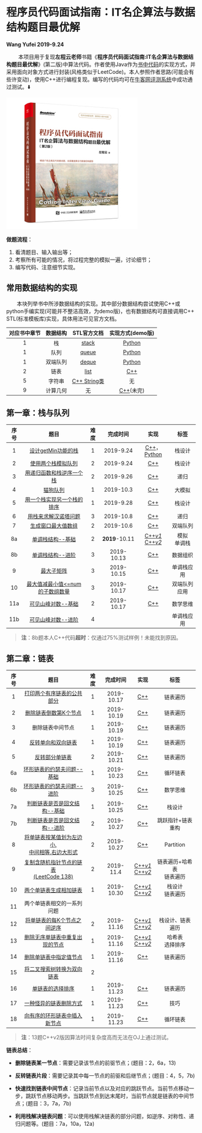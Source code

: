 # 程序员代码面试指南：IT名企算法与数据结构题目最优解

**Wang Yufei 2019-9.24** 

&emsp; &emsp;本项目用于复现**左程云老师**书籍《**程序员代码面试指南:IT名企算法与数据结构题目最优解**》(第二版)中算法代码。作者使用Java作为[书中代码](http://www.broadview.com.cn/book/4889)的实现方式，并采用面向对象方式进行封装(风格类似于LeetCode)。本人参照作者思路(可能会有些许变动)，使用C++进行编程复现。编写的代码均可在[牛客网评测系统](https://www.nowcoder.com/ta/programmer-code-interview-guide)中成功通过测试。:arrow_down: 

![Cover](./Cover.jpg)

**做题流程**：

1. 看清题目、输入输出等；
2. 考察所有可能的情况，将过程完整的模拟一遍，讨论细节；
3. 编写代码、注意细节实现。

## 常用数据结构的实现

&emsp;&emsp;本块列举书中所涉数据结构的实现。其中部分数据结构尝试使用C++或python手编实现(可能并不整洁高效，为demo版)，也有数据结构可直接调用C++ STL(标准模板库)实现，具体用法可见官方文档。

| 对应书中章节 | 数据结构 |                         STL官方文档                          |                实现方式(demo版)                |
| :----------: | :------: | :----------------------------------------------------------: | :--------------------------------------------: |
|      1       |    栈    |   [stack](http://www.cplusplus.com/reference/stack/stack/)   |           [Python](ADT_py/Stack.py)            |
|      1       |   队列   |   [queue](http://www.cplusplus.com/reference/queue/queue/)   |           [Python](ADT_py/Queue.py)            |
|      1       | 双端队列 |   [deque](http://www.cplusplus.com/reference/deque/deque/)   |           [Python](ADT_py/Deque.py)            |
|      2       |   链表   |    [list](http://www.cplusplus.com/reference/list/list/)     |        [C++](ADT_cpp/LinkList_demo.cpp)        |
|      5       |  字符串  | [C++ String类](http://www.cplusplus.com/reference/string/string/) |                       无                       |
|      9       | 计算几何 |                              无                              | [C++](ADT_cpp/Coputational_Geometry.cpp)(未完) |

## 第一章：栈与队列

| 序号 |                             题目                             | 难度 |    完成时间    |                             实现                             |       标签       |
| :--: | :----------------------------------------------------------: | :--: | :------------: | :----------------------------------------------------------: | :--------------: |
|  1   | [设计getMin功能的栈](https://www.nowcoder.com/practice/05e57ce2cd8e4a1eae8c3b0a7e9886be?tpId=101&tqId=33073&rp=1&ru=/ta/programmer-code-interview-guide&qru=/ta/programmer-code-interview-guide/question-ranking) |  1   |   2019-9.24    | [C++](CH1_Stack_Queue/1_getMin.cpp)，[Python](CH1_Stack_Queue/1_getMin.py) |      栈设计      |
|  2   | [使用两个栈模拟队列](https://www.nowcoder.com/practice/6bc058b32ee54a5fa18c62f29bae9863?tpId=101&tqId=33074&tPage=1&rp=1&ru=/ta/programmer-code-interview-guide&qru=/ta/programmer-code-interview-guide/question-ranking) |  2   |   2019-9.24    |           [C++](CH1_Stack_Queue/2_stack_queue.cpp)           |      栈设计      |
|  3   | [用递归函数和栈逆序一个栈](https://www.nowcoder.com/practice/1de82c89cc0e43e9aa6ee8243f4dbefd?tpId=101&tqId=33075&rp=1&ru=/ta/programmer-code-interview-guide&qru=/ta/programmer-code-interview-guide/question-ranking) |  2   |   2019-9.26    |   [C++](CH1_Stack_Queue/3_Inverse_Stack_by_Recursion.cpp)    |       递归       |
|  4   | [猫狗队列](https://www.nowcoder.com/practice/8a7e04cff6a54b7095b94261d78108f5?tpId=101&tqId=33168&tPage=1&rp=1&ru=/ta/programmer-code-interview-guide&qru=/ta/programmer-code-interview-guide/question-ranking) |  1   |   2019-10.3    |          [C++](CH1_Stack_Queue/4_Dog_Cat_Queue.cpp)          |      大模拟      |
|  5   | [用一个栈实现另一个栈的排序](https://www.nowcoder.com/practice/ff8cba64e7894c5582deafa54cca8ff2?tpId=101&tqId=33081&tPage=1&rp=1&ru=/ta/programmer-code-interview-guide&qru=/ta/programmer-code-interview-guide/question-ranking) |  1   |   2019-9.28    |           [C++](CH1_Stack_Queue/5_Sort_Stack.cpp)            |      栈设计      |
|  6   | [用栈来求解汉诺塔问题](https://www.nowcoder.com/practice/1a2f618b3433487295657b3414f4e7c4?tpId=101&tqId=33090&tPage=1&rp=1&ru=/ta/programmer-code-interview-guide&qru=/ta/programmer-code-interview-guide/question-ranking) |  3   |   2019-10.8    |        [C++](CH1_Stack_Queue/6a_Hanoi_Recursive.cpp)         |       递归       |
|  7   | [生成窗口最大值数组](https://www.nowcoder.com/practice/b316c7f9617744b98fa311ae29ac516c?tpId=101&tqId=33083&tPage=1&rp=1&ru=/ta/programmer-code-interview-guide&qru=/ta/programmer-code-interview-guide/question-ranking) |  2   |   2019-10.6    |        [C++](CH1_Stack_Queue/7_Max_Windows_Array.cpp)        |     双端队列     |
|  8a  | [单调栈结构--基础](https://www.nowcoder.com/practice/e3d18ffab9c543da8704ede8da578b55?tpId=101&tqId=33169&tPage=1&rp=1&ru=/ta/programmer-code-interview-guide&qru=/ta/programmer-code-interview-guide/question-ranking) |  2   | **2019**-10.11 | [C++_v1_](CH1_Stack_Queue/8a1_Monotate_Stack.cpp)<br />[C++_v2_](CH1_Stack_Queue/8a2_Monotate_Stack.cpp) | 模拟<br />单调栈 |
|  8b  | [单调栈结构--进阶](https://www.nowcoder.com/practice/2a2c00e7a88a498693568cef63a4b7bb?tpId=101&tqId=33256&tPage=1&rp=1&ru=/ta/programmer-code-interview-guide&qru=/ta/programmer-code-interview-guide/question-ranking) |  3   |   2019-10.13   |         [C++](CH1_Stack_Queue/8b_Monotate_Stack.cpp)         |     数据组织     |
|  9   | [最大子矩阵](https://www.nowcoder.com/practice/ed610b2fea854791b7827e3111431056?tpId=101&tqId=33084&tPage=1&rp=1&ru=/ta/programmer-code-interview-guide&qru=/ta/programmer-code-interview-guide/question-ranking) |  3   |   2019-10.15   |          [C++](CH1_Stack_Queue/9_Max_SubMatrix.cpp)          |    单调栈应用    |
|  10  | [最大值减最小值<=num的子数组数量](https://www.nowcoder.com/practice/5fe02eb175974e18b9a546812a17428e?tpId=101&tqId=33086&tPage=1&rp=1&ru=/ta/programmer-code-interview-guide&qru=/ta/programmer-code-interview-guide/question-ranking) |  3   |   2019-10.17   |          [C++](CH1_Stack_Queue/10_Max_Min_Num.cpp)           |   双端队列应用   |
| 11a  | [可见山峰对数--基础](https://www.nowcoder.com/practice/80d076bcea594b86ba55b913de4c069d?tpId=101&tqId=33170&tPage=1&rp=1&ru=/ta/programmer-code-interview-guide&qru=/ta/programmer-code-interview-guide/question-ranking) |  2   |   2019-10.17   |          [C++](CH1_Stack_Queue/11_Mountain_Num.cpp)          |     数学思维     |
| 11b  | [可见山峰对数--进阶](https://www.nowcoder.com/practice/16d1047e9fa54cea8b5170b156d89e38?tpId=101&tqId=33173&tPage=1&rp=1&ru=/ta/programmer-code-interview-guide&qru=/ta/programmer-code-interview-guide/question-ranking) |  4   |                |                                                              |    单调栈应用    |

> **注**：8b题本人C++代码**超时**：仅通过75%测试样例！未能找到原因。

## 第二章：链表

| 序号 |                             题目                             | 难度 |  完成时间  |                             实现                             |             标签              |
| :--: | :----------------------------------------------------------: | :--: | :--------: | :----------------------------------------------------------: | :---------------------------: |
|  1   | [打印两个有序链表的公共部分](https://www.nowcoder.com/practice/8943eea40dbb4185b187d80fd050fee9?tpId=101&tqId=33116&tPage=1&rp=1&ru=/ta/programmer-code-interview-guide&qru=/ta/programmer-code-interview-guide/question-ranking) |  1   | 2019-10.17 |           [C++](CH2_LinkedList/1_Overlap_List.cpp)           |           链表遍历            |
|  2   | [删除链表倒数第K个节点](https://www.nowcoder.com/practice/e5d90aac4c8b4628aa70d9b6597c0560?tpId=101&tqId=33117&tPage=1&rp=1&ru=/ta/programmer-code-interview-guide&qru=/ta/programmer-code-interview-guide/question-ranking) |  1   | 2019-10.19 |           [C++](CH2_LinkedList/2_Delete_Lastk.cpp)           |           链表遍历            |
|  3   |                       删除链表中间节点                       |  1   | 2019-10.19 |          [C++](CH2_LinkedList/3_Delete_Medium.cpp)           |           链表遍历            |
|  4   | [反转单向和双向链表](https://www.nowcoder.com/practice/b66a251dec8847f386bbe6cd96b7e9c8?tpId=101&tqId=33175&tPage=1&rp=1&ru=/ta/programmer-code-interview-guide&qru=/ta/programmer-code-interview-guide/question-ranking) |  1   | 2019-10.19 |        [C++](CH2_LinkedList/4_Reverse_LinkedList.cpp)        |           链表遍历            |
|  5   | [反转部分单链表](https://www.nowcoder.com/practice/f11155006f154419b0bef6de8918aea2?tpId=101&tqId=33176&tPage=1&rp=1&ru=/ta/programmer-code-interview-guide&qru=/ta/programmer-code-interview-guide/question-ranking) |  2   | 2019-10.21 |      [C++](CH2_LinkedList/5_Reverse_SubLinkedList.cpp)       |           链表遍历            |
|  6a  | [环形链表的约瑟夫问题--基础](https://www.nowcoder.com/practice/c3b34059faf546d3a7ee28f2b0154286?tpId=101&tqId=33177&tPage=1&rp=1&ru=%2Fta%2Fprogrammer-code-interview-guide&qru=%2Fta%2Fprogrammer-code-interview-guide%2Fquestion-ranking) |  1   | 2019-10.23 |             [C++](CH2_LinkedList/6a_Joseph.cpp)              |           循环链表            |
|  6b  | [环形链表的约瑟夫问题--进阶](https://www.nowcoder.com/practice/67741e15f1404e9fb26fd8192f02a870?tpId=101&tqId=33178&tPage=1&rp=1&ru=/ta/programmer-code-interview-guide&qru=/ta/programmer-code-interview-guide/question-ranking) |  3   | 2019-10.25 |             [C++](CH2_LinkedList/6b_Joseph.cpp)              |           数学思维            |
|  7a  | [判断链表是否是回文结构--基础](https://www.nowcoder.com/practice/4b13dff86de64f84ac284e31067b86e2?tpId=101&tqId=33179&tPage=1&rp=1&ru=%2Fta%2Fprogrammer-code-interview-guide&qru=%2Fta%2Fprogrammer-code-interview-guide%2Fquestion-ranking) |  1   | 2019-10.25 |           [C++](CH2_LinkedList/7a2_Palindrome.cpp)           |            栈设计             |
|  7b  | [判断链表是否是回文结构--进阶](https://www.nowcoder.com/practice/cdef686631204f079b8f36fe99602fca?tpId=101&tqId=33180&tPage=1&rp=1&ru=/ta/programmer-code-interview-guide&qru=/ta/programmer-code-interview-guide/question-ranking) |  2   | 2019-10.27 |           [C++](CH2_LinkedList/7b_Palindrome.cpp)            |       跳跃指针+链表重构       |
|  8   | [将单链表按某值划为左边小,<br />中间相等,右边大形式](https://www.nowcoder.com/practice/04fcabc5d76e428c8100dbd855761778?tpId=101&tqId=33181&tPage=1&rp=1&ru=/ta/programmer-code-interview-guide&qru=/ta/programmer-code-interview-guide/question-ranking) |  2   | 2019-10.27 |            [C++](CH2_LinkedList/8a_Partition.cpp)            |           Partition           |
|  9   | [复制含随机指针节点的链表<br />(LeetCode 138)](https://leetcode-cn.com/problems/copy-list-with-random-pointer/) |  2   | 2019-11.4  | [C++_v1_](CH2_LinkedList/9a_Random_LinkedList.cpp)<br />[C++_v2_](CH2_LinkedList/9b_Random_LinkedList.cpp) | 链表遍历+哈希表<br />链表遍历 |
|  10  | [两个单链表生成相加链表](https://www.nowcoder.com/practice/2d4ae9ef94c8412ebe49118f8e1da2df?tpId=101&tqId=33182&tPage=1&rp=1&ru=/ta/programmer-code-interview-guide&qru=/ta/programmer-code-interview-guide/question-ranking) |  1   | 2019-10.30 | [C++_v1_](CH2_LinkedList/10a_Add_2LinkedList.cpp)<br />[C++_v2_](CH2_LinkedList/10b_Add_2LinkedList.cpp) |     栈设计<br />链表遍历      |
|  11  |                  两个单链表相交的一系列问题                  |      |            |                                                              |                               |
|  12  | [将单链表的每K个节点之间逆序](https://www.nowcoder.com/practice/66285653d28b4ed6a15613477670e936?tpId=101&tqId=33187&tPage=1&rp=1&ru=/ta/programmer-code-interview-guide&qru=/ta/programmer-code-interview-guide/question-ranking) |  2   | 2019-11.16 | [C++_v1_](CH2_LinkedList/12a_Reverse_KNode.cpp)<br />[C++_v2_](CH2_LinkedList/12b_Reverse_KNode.cpp) |       栈设计、链表遍历        |
|  13  | [删除无序单链表中重复出现的节点](https://www.nowcoder.com/practice/fb3105d036344c6a8ecbef996e0b23a0?tpId=101&tqId=33205&tPage=1&rp=1&ru=/ta/programmer-code-interview-guide&qru=/ta/programmer-code-interview-guide/question-ranking) |  1   | 2019-11.16 | [C++_v1_](CH2_LinkedList/13a_Delete_Repeat_node.cpp)<br />[C++_v2_](CH2_LinkedList/13b_Delete_Repeat_node.cpp) |     哈希表<br />选择排序      |
|  14  | [删除单链表中指定值节点](https://www.nowcoder.com/practice/1a5fd679e31f4145a10d46bb8fd3d211?tpId=101&tqId=33206&tPage=1&rp=1&ru=%2Fta%2Fprogrammer-code-interview-guide&qru=%2Fta%2Fprogrammer-code-interview-guide%2Fquestion-ranking) |  1   | 2019-11.16 |       [C++](CH2_LinkedList/14_Delete_Specify_node.cpp)       |           链表遍历            |
|  15  | [将二叉搜索树转换为双向链表](https://www.nowcoder.com/practice/2d3188a7e3ce4af2a9ebd5b89843fced?tpId=101&tqId=33224&tPage=1&rp=1&ru=/ta/programmer-code-interview-guide&qru=/ta/programmer-code-interview-guide/question-ranking) |  2   |            |                                                              |                               |
|  16  | [单链表的选择排序](https://www.nowcoder.com/practice/78f83c3f12d2464591ebc5a73183db35?tpId=101&tqId=33207&tPage=1&rp=1&ru=/ta/programmer-code-interview-guide&qru=/ta/programmer-code-interview-guide/question-ranking) |  1   | 2019-11.23 |         [C++](CH2_LinkedList/16_Selection_Sort.cpp)          |           链表遍历            |
|  17  | [一种怪异的链表删除方式](https://www.nowcoder.com/practice/86896a89874d4676a3c8d712d9a1eef4?tpId=101&tqId=33225&tPage=1&rp=1&ru=/ta/programmer-code-interview-guide&qru=/ta/programmer-code-interview-guide/question-ranking) |  1   | 2019-11.23 |         [C++](CH2_LinkedList/17_Delete_tempnode.cpp)         |             技巧              |
|  18  | [向有序的环形链表中插入新节点](https://www.nowcoder.com/practice/8a2ed8d048f241fd92b478140bad18a1?tpId=101&tqId=33226&tPage=1&rp=1&ru=%2Fta%2Fprogrammer-code-interview-guide&qru=%2Fta%2Fprogrammer-code-interview-guide%2Fquestion-ranking) |  1   | 2019-11.23 |      [C++](CH2_LinkedList/18_Circular_List_Insert.cpp)       |           循环链表            |

> **注**：13题C++v2版因算法时间复杂度高而无法在OJ上通过测试。

**链表总结**：

- **删除链表某一节点**：需要记录该节点的前驱节点；(题目：2，6a，13)
- **反转链表片段**：需要记录其中每一节点的前驱和后继节点；(题目：4，5，7b)
- **快速找到链表中间节点**：记录当前节点以及对应的跳跃节点。当前节点移动一步，跳跃节点移动两步。当跳跃节点到达末尾时，当前节点就是链表的中间节点；(题目：3，7a，7b)

- **利用栈解决链表问题**：可以使用栈解决链表的部分问题，如逆序、对称性、递归问题等。(题目：7a，10a，12a)





